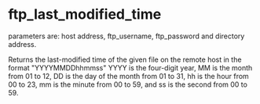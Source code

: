 # ftp_last_modified_time
parameters are: host address, ftp_username, ftp_password and directory address.

Returns the last-modified time of the given file on the remote host in the format "YYYYMMDDhhmmss"
YYYY is the four-digit year, MM is the month from 01 to 12, DD is the day of the month from 01 to 31, hh is the hour from 00 to 23, mm is the minute from 00 to 59, and ss is the second from 00 to 59. 
